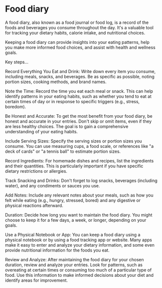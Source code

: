# Food diary

A food diary, also known as a food journal or food log, is a record of the foods and beverages you consume throughout the day. It's a valuable tool for tracking your dietary habits, calorie intake, and nutritional choices.

Keeping a food diary can provide insights into your eating patterns, help you make more informed food choices, and assist with health and wellness goals.

Key steps…

Record Everything You Eat and Drink: Write down every item you consume, including meals, snacks, and beverages. Be as specific as possible, noting portion sizes, cooking methods, and brand names.

Note the Time: Record the time you eat each meal or snack. This can help identify patterns in your eating habits, such as whether you tend to eat at certain times of day or in response to specific triggers (e.g., stress, boredom).

Be Honest and Accurate: To get the most benefit from your food diary, be honest and accurate in your entries. Don't skip or omit items, even if they are less healthy choices. The goal is to gain a comprehensive understanding of your eating habits.

Include Serving Sizes: Specify the serving sizes or portion sizes you consume. You can use measuring cups, a food scale, or references like "a deck of cards" or "a tennis ball" to estimate portion sizes.

Record Ingredients: For homemade dishes and recipes, list the ingredients and their quantities. This is particularly important if you have specific dietary restrictions or allergies.

Track Snacking and Drinks: Don't forget to log snacks, beverages (including water), and any condiments or sauces you use.

Add Notes: Include any relevant notes about your meals, such as how you felt while eating (e.g., hungry, stressed, bored) and any digestive or physical reactions afterward.

Duration: Decide how long you want to maintain the food diary. You might choose to keep it for a few days, a week, or longer, depending on your goals.

Use a Physical Notebook or App: You can keep a food diary using a physical notebook or by using a food tracking app or website. Many apps make it easy to enter and analyze your dietary information, and some even provide nutritional information for the foods you eat.

Review and Analyze: After maintaining the food diary for your chosen duration, review and analyze your entries. Look for patterns, such as overeating at certain times or consuming too much of a particular type of food. Use this information to make informed decisions about your diet and identify areas for improvement.
